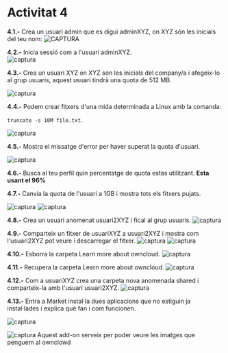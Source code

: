 # Activitat 4
                                                                                                                                        
 **4.1.-** Crea un usuari admin que es digui adminXYZ, on XYZ són les inicials del teu nom:                                      ![CAPTURA](activitat4-1.png)
 
**4.2.-** Inicia sessió com a l'usuari adminXYZ.                                                                              
![captura](activitat4-2.png)

**4.3.-** Crea un usuari XYZ on XYZ son les inicials del company/a i afegeix-lo al grup usuaris, aquest usuari tindrà una quota de 512 MB.

![captura](activitat4-3.png)

**4.4.-** Podem crear fitxers d'una mida determinada a Linux amb la comanda:

`truncate -s 10M file.txt`.

![captura](activitat4-4.png)

**4.5.-** Mostra el missatge d'error per haver superat la quota d'usuari.

![captura](activitat4-5.png)

**4.6.-** Busca al teu perfil quin percentatge de quota estas utilitzant.                                                      **Esta usant el 96%**

**4.7.-** Canvia la quota de l'usuari a 1GB i mostra tots els fitxers pujats.

![captura](activitat4-6.png)
![captura](activitat4-7.png)



**4.8.-** Crea un usuari anomenat usuari2XYZ i fical al grup usuaris.                                                                     ![captura](activitat4-8.png)

**4.9.-** Comparteix un fitxer de usuariXYZ a usuari2XYZ i mostra com l'usuari2XYZ pot veure i descarregar el fitxer.
![captura](activitat4-9.png)
![captura](activitat4-10.png)

**4.10.-** Esborra la carpeta Learn more about owncloud.
![captura](activitat4-11.png)

**4.11.-** Recupera la carpeta Learn more about owncloud.
![captura](activitat4-12.png)

**4.12.-** Com a usuariXYZ crea una carpeta nova anomenada shared i comparteix-la amb l'usuari usuari2XYZ.
![captura](activitat4-13.png)

**4.13.-** Entra a Market instal·la dues aplicacions que no estiguin ja instal·lades i explica què fan i com funcionen.

![captura](activitat4-14.png)

![captura](activitat4-15.png)
Aquest add-on serveix per poder veure les imatges que penguem al ownclowd
